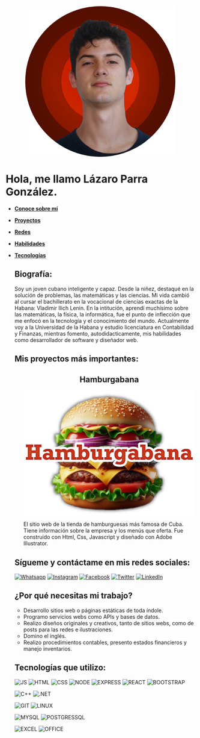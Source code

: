 <div align="center">
  <img src="/imagen-usuario-1.webp" width="400px" height="auto" style="max-width: 100%; aspect-ratio: 1/1;"/>
</div>

# Hola, me llamo Lázaro Parra González.

- [**Conoce sobre mí**](#biograf%C3%ADa)
- [**Proyectos**](#mis-proyectos-m%C3%A1s-importantes)
- [**Redes**](#s%C3%ADgueme-y-cont%C3%A1ctame-en-mis-redes-sociales)
- [**Habilidades**](#por-qu%C3%A9-necesitas-mi-trabajo)
- [**Tecnologías**](#tecnolog%C3%ADas-que-utilizo)

  ## Biografía: 
  Soy un joven cubano inteligente y capaz. Desde la niñez, destaqué en la solución de problemas,
  las matemáticas y las ciencias. Mi vida cambió al cursar el bachillerato en la vocacional de ciencias
  exactas de la Habana: Vladimir Ilich Lenin. En la intitución, aprendí muchísimo sobre las matemáticas,
  la física, la informática, fue el punto de inflección que me enfocó en la tecnología y el conocimiento
  del mundo. Actualmente voy a la Universidad de la Habana y estudio licenciatura en Contabilidad y Finanzas,
  mientras fomento, autodidacticamente, mis habilidades como desarrollador de software y diseñador web.

  ## Mis proyectos más importantes:
  <ul>
    <div>
      <h2 align="center">Hamburgabana</h2>
      <div align="center">
        <a href="https://github.com/Lachy200408/Hamburgabana" align="center">
          <img src="https://github.com/Lachy200408/Hamburgabana/blob/master/design/hamburgabana-poster.jpg" width="500px" align="center"/>
        </a>
      </div>
      <div>
        <p>
          El sitio web de la tienda de hamburguesas más famosa de Cuba. Tiene información sobre la empresa y
          los menús que oferta. Fue construido con Html, Css, Javascript y diseñado con Adobe Illustrator.
        </p>
      </div>
    </div>
  </ul>

  ## Sígueme y contáctame en mis redes sociales:
  [![Whatsapp](https://img.shields.io/badge/WhatsApp-25D366?style=for-the-badge&logo=whatsapp&logoColor=white)](http://wa.me/+5353299466?text=Hola)
  [![Instagram](https://img.shields.io/badge/Instagram-E4405F?style=for-the-badge&logo=instagram&logoColor=white)](https://www.instagram.com/lazaroparraj/)
  [![Facebook](https://img.shields.io/badge/Facebook-1877F2?style=for-the-badge&logo=facebook&logoColor=white)](https://www.facebook.com/lazaro.parra.583)
  [![Twitter](https://img.shields.io/badge/Twitter-1DA1F2?style=for-the-badge&logo=twitter&logoColor=white)](https://twitter.com/Lachy9716929882)
  [![LinkedIn](https://img.shields.io/badge/LinkedIn-0077B5?style=for-the-badge&logo=linkedin&logoColor=white)](https://www.linkedin.com/in/lazaro-parra-gonzalez-47b55628a)

  ## ¿Por qué necesitas mi trabajo?
  - Desarrollo sitios web o páginas estáticas de toda índole.
  - Programo servicios webs como APIs y bases de datos.
  - Realizo diseños originales y creativos, tanto de sitios webs, como de posts para las redes e ilustraciones.
  - Domino el inglés.
  - Realizo procedimientos contables, presento estados financieros y manejo inventarios.

  ## Tecnologías que utilizo:
  ![JS](https://img.shields.io/badge/JavaScript-F7DF1E?style=for-the-badge&logo=javascript&logoColor=black)
  ![HTML](https://img.shields.io/badge/HTML5-E34F26?style=for-the-badge&logo=html5&logoColor=white)
  ![CSS](https://img.shields.io/badge/CSS3-1572B6?style=for-the-badge&logo=css3&logoColor=white)
  ![NODE](https://img.shields.io/badge/Node.js-43853D?style=for-the-badge&logo=node.js&logoColor=white)
  ![EXPRESS](https://img.shields.io/badge/Express.js-404D59?style=for-the-badge)
  ![REACT](https://img.shields.io/badge/React-20232A?style=for-the-badge&logo=react&logoColor=61DAFB)
  ![BOOTSTRAP](https://img.shields.io/badge/Bootstrap-563D7C?style=for-the-badge&logo=bootstrap&logoColor=white)
  
  ![C++](https://img.shields.io/badge/C%2B%2B-00599C?style=for-the-badge&logo=c%2B%2B&logoColor=white)
  ![.NET](https://img.shields.io/badge/.NET-5C2D91?style=for-the-badge&logo=.net&logoColor=white)

  ![GIT](https://img.shields.io/badge/Git-E34F26?style=for-the-badge&logo=git&logoColor=white)
  ![LINUX](https://img.shields.io/badge/Linux-E34F26?style=for-the-badge&logo=linux&logoColor=black)
  
  ![MYSQL](https://img.shields.io/badge/MySQL-00000F?style=for-the-badge&logo=mysql&logoColor=white)
  ![POSTGRESSQL](https://img.shields.io/badge/PostgreSQL-316192?style=for-the-badge&logo=postgresql&logoColor=white)
  
  ![EXCEL](https://img.shields.io/badge/Microsoft_Excel-217346?style=for-the-badge&logo=microsoft-excel&logoColor=white)
  ![OFFICE](https://img.shields.io/badge/Microsoft_Office-D83B01?style=for-the-badge&logo=microsoft-office&logoColor=white)
